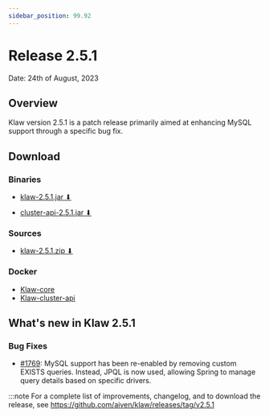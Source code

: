 ```yaml
---
sidebar_position: 99.92
---
```


# Release 2.5.1

Date: 24th of August, 2023

## Overview

Klaw version 2.5.1 is a patch release primarily aimed at enhancing MySQL support through a specific bug fix.

## Download

### Binaries

- [klaw-2.5.1.jar ⬇︎](https://github.com/Aiven-Open/klaw/releases/download/v2.5.1/klaw-2.5.1.jar)

- [cluster-api-2.5.1.jar ⬇](https://github.com/Aiven-Open/klaw/releases/download/v2.5.1/cluster-api-2.5.1.jar)

### Sources

- [klaw-2.5.1.zip ⬇](https://github.com/Aiven-Open/klaw/archive/refs/tags/v2.5.1.zip)

### Docker

- [Klaw-core](https://hub.docker.com/r/aivenoy/klaw-core)
- [Klaw-cluster-api](https://hub.docker.com/r/aivenoy/klaw-cluster-api)

## What's new in Klaw 2.5.1

### Bug Fixes

- [#1769](https://github.com/Aiven-Open/klaw/pull/1769): MySQL support has been re-enabled by removing custom EXISTS queries. Instead, JPQL is now used, allowing Spring to manage query details based on specific drivers.

:::note
For a complete list of improvements, changelog, and to download the
release, see <https://github.com/aiven/klaw/releases/tag/v2.5.1>

